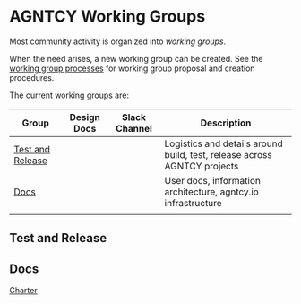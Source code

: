 # AGNTCY Working Groups

Most community activity is organized into _working groups_.

When the need arises, a new working group can be created. See the
[working group processes](../WORKING-GROUP-PROCESSES.md) for working
group proposal and creation procedures.

The current working groups are:

| Group            | Design Docs | Slack Channel | Description                                                              
|------------------|-------------|---------------|--------------------------------------------------------------------------
| [Test and Release](#test-and-release) | <TBD>       | <TBD>         | Logistics and details around build, test, release across AGNTCY projects
| [Docs](#docs)       |             |               | User docs, information architecture, agntcy.io infrastructure
|                  |             |               |  


## Test and Release



## Docs

[Charter](docs/CHARTER.md)


